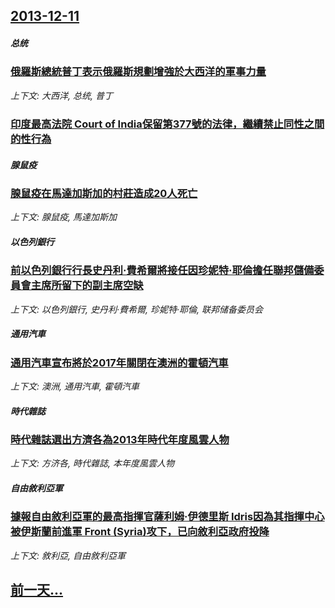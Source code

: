 ## [2013-12-11](/news/2013/12/11/index.md)

##### 总统
### [ 俄羅斯總統普丁表示俄羅斯規劃增強於大西洋的軍事力量 ](/news/2013/12/11/俄羅斯總統普丁表示俄羅斯規劃增強於大西洋的軍事力量.md)
_上下文: 大西洋, 总统, 普丁_

##### 
### [ 印度最高法院 Court of India保留第377號的法律，繼續禁止同性之間的性行為 ](/news/2013/12/11/印度最高法院-Court-of-India保留第377號的法律-繼續禁止同性之間的性行為.md)
##### 腺鼠疫
### [ 腺鼠疫在馬達加斯加的村莊造成20人死亡 ](/news/2013/12/11/腺鼠疫在馬達加斯加的村莊造成20人死亡.md)
_上下文: 腺鼠疫, 馬達加斯加_

##### 以色列銀行
### [ 前以色列銀行行長史丹利·費希爾將接任因珍妮特·耶倫擔任聯邦儲備委員會主席所留下的副主席空缺 ](/news/2013/12/11/前以色列銀行行長史丹利-費希爾將接任因珍妮特-耶倫擔任聯邦儲備委員會主席所留下的副主席空缺.md)
_上下文: 以色列銀行, 史丹利·費希爾, 珍妮特·耶倫, 联邦储备委员会_

##### 通用汽車
### [ 通用汽車宣布將於2017年關閉在澳洲的霍頓汽車 ](/news/2013/12/11/通用汽車宣布將於2017年關閉在澳洲的霍頓汽車.md)
_上下文: 澳洲, 通用汽車, 霍頓汽車_

##### 時代雜誌
### [ 時代雜誌選出方濟各為2013年時代年度風雲人物 ](/news/2013/12/11/時代雜誌選出方濟各為2013年時代年度風雲人物.md)
_上下文: 方济各, 時代雜誌, 本年度風雲人物_

##### 自由敘利亞軍
### [ 據報自由敘利亞軍的最高指揮官薩利姆·伊德里斯 Idris因為其指揮中心被伊斯蘭前進軍 Front (Syria)攻下，已向敘利亞政府投降 ](/news/2013/12/11/據報自由敘利亞軍的最高指揮官薩利姆-伊德里斯-Idris因為其指揮中心被伊斯蘭前進軍-Front-Syria-攻下.md)
_上下文: 敘利亞, 自由敘利亞軍_

## [前一天...](/news/2013/12/10/index.md)

